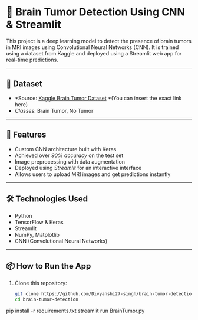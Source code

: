 # 🧠 Brain Tumor Detection Using CNN & Streamlit

This project is a deep learning model to detect the presence of brain tumors in MRI images using Convolutional Neural Networks (CNN). It is trained using a dataset from Kaggle and deployed using a Streamlit web app for real-time predictions.

---

## 📂 Dataset

- *Source: [Kaggle Brain Tumor Dataset](https://www.kaggle.com/datasets) *(You can insert the exact link here)
- *Classes*: Brain Tumor, No Tumor

---

## 🚀 Features

- Custom CNN architecture built with Keras
- Achieved over *90% accuracy* on the test set
- Image preprocessing with data augmentation
- Deployed using *Streamlit* for an interactive interface
- Allows users to upload MRI images and get predictions instantly

---

## 🛠 Technologies Used

- Python
- TensorFlow & Keras
- Streamlit
- NumPy, Matplotlib
- CNN (Convolutional Neural Networks)

---

## 📦 How to Run the App

1. Clone this repository:
   ```bash
   git clone https://github.com/Divyanshi27-singh/brain-tumor-detection
   cd brain-tumor-detection

  pip install -r requirements.txt
  streamlit run BrainTumor.py
